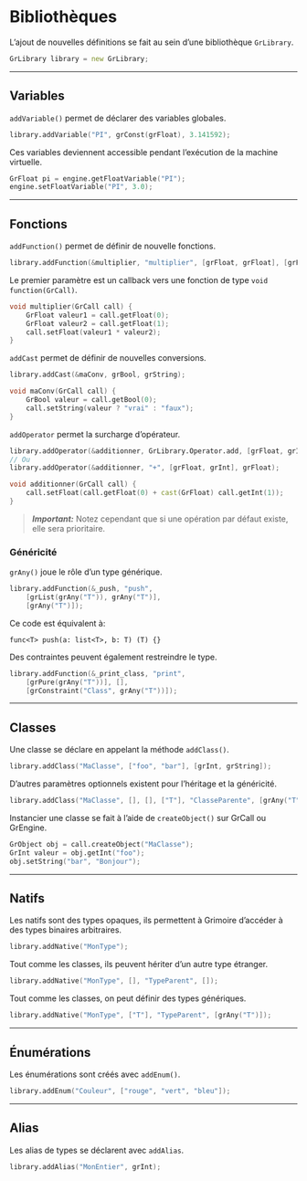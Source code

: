 # Bibliothèques

L’ajout de nouvelles définitions se fait au sein d’une bibliothèque `GrLibrary`.

```d
GrLibrary library = new GrLibrary;
```

* * *

## Variables

`addVariable()` permet de déclarer des variables globales.


```d
library.addVariable("PI", grConst(grFloat), 3.141592); 
```

Ces variables deviennent accessible pendant l’exécution de la machine virtuelle.

```d
GrFloat pi = engine.getFloatVariable("PI");
engine.setFloatVariable("PI", 3.0);
```

* * *

## Fonctions

`addFunction()` permet de définir de nouvelle fonctions.

```d
library.addFunction(&multiplier, "multiplier", [grFloat, grFloat], [grFloat]);
```

Le premier paramètre est un callback vers une fonction de type `void function(GrCall)`.

```d
void multiplier(GrCall call) {
	GrFloat valeur1 = call.getFloat(0);
	GrFloat valeur2 = call.getFloat(1);
    call.setFloat(valeur1 * valeur2);
}
```

`addCast` permet de définir de nouvelles conversions.

```d
library.addCast(&maConv, grBool, grString);

void maConv(GrCall call) {
    GrBool valeur = call.getBool(0);
    call.setString(valeur ? "vrai" : "faux");
}
```

`addOperator` permet la surcharge d’opérateur.

```d
library.addOperator(&additionner, GrLibrary.Operator.add, [grFloat, grInt], grFloat);
// Ou
library.addOperator(&additionner, "+", [grFloat, grInt], grFloat);

void additionner(GrCall call) {
    call.setFloat(call.getFloat(0) + cast(GrFloat) call.getInt(1));
}
```
> ***Important:***
Notez cependant que si une opération par défaut existe, elle sera prioritaire.


### Généricité

`grAny()` joue le rôle d’un type générique.

```d
library.addFunction(&_push, "push",
    [grList(grAny("T")), grAny("T")],
	[grAny("T")]);
```
Ce code est équivalent à:
```grimoire
func<T> push(a: list<T>, b: T) (T) {}
```
Des contraintes peuvent également restreindre le type.
```d
library.addFunction(&_print_class, "print",
    [grPure(grAny("T"))], [],
    [grConstraint("Class", grAny("T"))]);
```

* * *

## Classes

Une classe se déclare en appelant la méthode `addClass()`.
```d
library.addClass("MaClasse", ["foo", "bar"], [grInt, grString]);
```

D’autres paramètres optionnels existent pour l’héritage et la généricité.
```d
library.addClass("MaClasse", [], [], ["T"], "ClasseParente", [grAny("T")]);
```

Instancier une classe se fait à l’aide de `createObject()` sur GrCall ou GrEngine.
```d
GrObject obj = call.createObject("MaClasse");
GrInt valeur = obj.getInt("foo");
obj.setString("bar", "Bonjour");
```

* * *

## Natifs

Les natifs sont des types opaques, ils permettent à Grimoire d’accéder à des types binaires arbitraires.
```d
library.addNative("MonType");
```

Tout comme les classes, ils peuvent hériter d’un autre type étranger.
```d
library.addNative("MonType", [], "TypeParent", []);
```

Tout comme les classes, on peut définir des types génériques.
```d
library.addNative("MonType", ["T"], "TypeParent", [grAny("T")]);
```

* * *

## Énumérations

Les énumérations sont créés avec `addEnum()`.
```d
library.addEnum("Couleur", ["rouge", "vert", "bleu"]);
```

* * *

## Alias

Les alias de types se déclarent avec `addAlias`.
```d
library.addAlias("MonEntier", grInt);
```